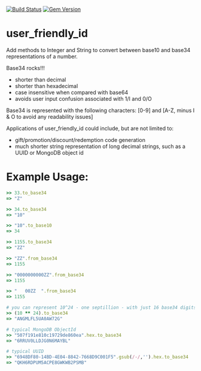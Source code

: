 [![Build Status](https://travis-ci.org/alexagranov/user_friendly_id.svg?branch=master)](https://travis-ci.org/alexagranov/user_friendly_id)
[![Gem Version](https://badge.fury.io/rb/user_friendly_id.svg)](https://badge.fury.io/rb/user_friendly_id)

user_friendly_id
======
Add methods to Integer and String to convert between base10 and base34 representations of a number.  

Base34 rocks!!!
- shorter than decimal
- shorter than hexadecimal 
- case insensitive when compared with base64
- avoids user input confusion associated with 1/I and 0/O

Base34 is represented with the following characters: [0-9] and [A-Z, minus I & O to avoid any readability issues]

Applications of user_friendly_id could include, but are not limited to:
- gift/promotion/discount/redemption code generation
- much shorter string representation of long decimal strings, such as a UUID or MongoDB object id

Example Usage:
==============

```ruby
>> 33.to_base34
=> "Z"

>> 34.to_base34
=> "10"

>> "10".to_base10
=> 34

>> 1155.to_base34
=> "ZZ"

>> "ZZ".from_base34
=> 1155

>> "0000000000ZZ".from_base34
=> 1155

>> "   00ZZ  ".from_base34
=> 1155

# you can represent 10^24 - one septillion - with just 16 base34 digits, aka, a string of length 16
>> (10 ** 24).to_base34
=> "ANGMLFL5UA0AW72G"

# typical MongoDB ObjectId
>> "507f191e810c19729de860ea".hex.to_base34
=> "6RRUV0LLDJG0N6MAYBL" 

# typical UUID
>> "6948DF80-14BD-4E04-8842-7668D9C001F5".gsub(/-/,'').hex.to_base34
=> "QKH6RDPUM5ACPE8GWKWB2PSMB" 

```
